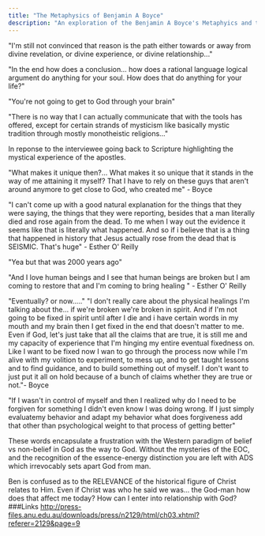 ```yaml
---
title: "The Metaphysics of Benjamin A Boyce"
description: "An exploration of the Benjamin A Boyce's Metaphyics and the Interviewer's inability to answer his doubts about how to engage with the Highest (ie God) "
---
```



"I'm still not convinced that reason is the path either towards or away from divine revelation, or divine experience, or divine relationship..."

"In the end how does a conclusion... how does a rational language logical argument do anything for your soul. How does that do anything for your life?"

"You're not going to get to God through your brain"

"There is no way that I can actually communicate that with the tools has offered, except for certain strands of mysticism like basically mystic tradition through mostly monotheistic religions..."

In reponse to the interviewee going back to Scripture highlighting the mystical experience of the apostles.

"What makes it unique then?... What makes it so unique that it stands in the way of me attaining it myself? That I have to rely on these guys that aren't around anymore to get close to God, who created me" - Boyce

"I can't come up with a good natural explanation for the things that they were saying, the things that they were reporting, besides that a man literally died and rose again from the dead. To me when I way out the evidence it seems like that is literally what happened. And so if i believe that is a thing that happened in history that Jesus actually rose from the dead that is SEISMIC. That's huge" - Esther O' Reilly

"Yea but that was 2000 years ago"

"And I love human beings and I see that human beings are broken but I am coming to restore that and I'm coming to bring healing " - Esther O' Reilly

"Eventually? or now....." "I don't really care about the physical healings I'm talking about the... if we're broken we're broken in spirit. And if I'm not going to be fixed in spirit until after I die and i have certain words in my mouth and my brain then I get fixed in the end that doesn't matter to me. Even if God, let's just take that all the claims that are true, it is still me and my capacity of experience that I'm hinging my entire eventual fixedness on. Like I want to be fixed now I wan to go through the process now while I'm alive with my volition to experiment, to mess up, and to get taught lessons and to find guidance, and to build something out of myself. I don't want to just put it all on hold because of a bunch of claims whether they are true or not."- Boyce

"If I wasn't in control of myself and then I realized why do I need to be forgiven for something I didn't even know I was doing wrong. If I just simply evaluatemy behavior and adapt my behavior what does forgiveness add that other than psychological weight to that process of getting better"

These words encapsulate a frustration with the Western paradigm of belief vs non-belief in God as the way to God. Without the mysteries of the EOC, and the recognition of the essence-energy distinction you are left with ADS which irrevocably sets apart God from man.

Ben is confused as to the RELEVANCE of the historical figure of Christ relates to Him. Even if Christ was who he said we was... the God-man how does that affect me today?  How can I enter into relationship with God?
###Links
http://press-files.anu.edu.au/downloads/press/n2129/html/ch03.xhtml?referer=2129&page=9
